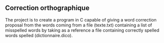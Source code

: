 ## Correction orthographique 

The project is to create a program in C capable of giving a word correction proposal from the words coming from a file (texte.txt) containing a list of misspelled words by taking as a reference a file containing correctly spelled words spelled (dictionnaire.dico).
